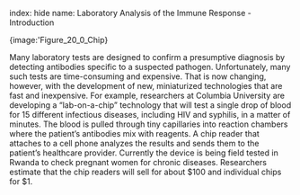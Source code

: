 index: hide
name: Laboratory Analysis of the Immune Response - Introduction


{image:'Figure_20_0_Chip}
        

Many laboratory tests are designed to confirm a presumptive diagnosis by detecting antibodies specific to a suspected pathogen. Unfortunately, many such tests are time-consuming and expensive. That is now changing, however, with the development of new, miniaturized technologies that are fast and inexpensive. For example, researchers at Columbia University are developing a “lab-on-a-chip” technology that will test a single drop of blood for 15 different infectious diseases, including HIV and syphilis, in a matter of minutes. The blood is pulled through tiny capillaries into reaction chambers where the patient’s antibodies mix with reagents. A chip reader that attaches to a cell phone analyzes the results and sends them to the patient’s healthcare provider. Currently the device is being field tested in Rwanda to check pregnant women for chronic diseases. Researchers estimate that the chip readers will sell for about $100 and individual chips for $1.
